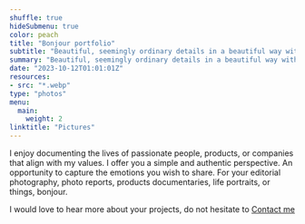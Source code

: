 ```yaml
---
shuffle: true
hideSubmenu: true
color: peach
title: "Bonjour portfolio"
subtitle: "Beautiful, seemingly ordinary details in a beautiful way with a cup of black coffee"
summary: "Beautiful, seemingly ordinary details in a beautiful way with a cup of black coffee"
date: "2023-10-12T01:01:01Z"
resources:
- src: "*.webp"
type: "photos"
menu:
  main:
    weight: 2
linktitle: "Pictures"
---
```


I enjoy documenting the lives of passionate people, products, or companies that align with my values. I offer you a simple and authentic perspective. An opportunity to capture the emotions you wish to share.
For your editorial photography, photo reports, products documentaries, life portraits, or things, bonjour.

I would love to hear more about your projects, do not hesitate to [Contact me](mailto:hello@yannickschutz.com)
